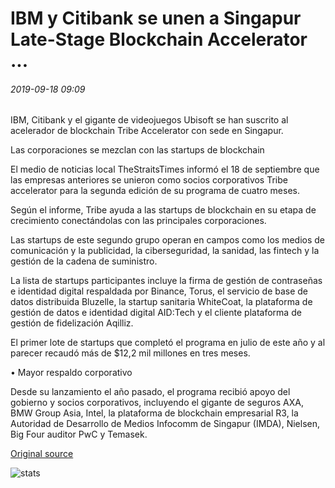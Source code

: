 # IBM y Citibank se unen a Singapur Late-Stage Blockchain Accelerator ...

###### 2019-09-18 09:09

IBM, Citibank y el gigante de videojuegos Ubisoft se han suscrito al acelerador de blockchain Tribe Accelerator con sede en Singapur.

Las corporaciones se mezclan con las startups de blockchain

El medio de noticias local TheStraitsTimes informó el 18 de septiembre que las empresas anteriores se unieron como socios corporativos Tribe accelerator para la segunda edición de su programa de cuatro meses.

Según el informe, Tribe ayuda a las startups de blockchain en su etapa de crecimiento conectándolas con las principales corporaciones.

Las startups de este segundo grupo operan en campos como los medios de comunicación y la publicidad, la ciberseguridad, la sanidad, las fintech y la gestión de la cadena de suministro.

La lista de startups participantes incluye la firma de gestión de contraseñas e identidad digital respaldada por Binance, Torus, el servicio de base de datos distribuida Bluzelle, la startup sanitaria WhiteCoat, la plataforma de gestión de datos e identidad digital AID:Tech y el cliente plataforma de gestión de fidelización Aqilliz.

El primer lote de startups que completó el programa en julio de este año y al parecer recaudó más de $12,2 mil millones en tres meses.

• Mayor respaldo corporativo

Desde su lanzamiento el año pasado, el programa recibió apoyo del gobierno y socios corporativos, incluyendo el gigante de seguros AXA, BMW Group Asia, Intel, la plataforma de blockchain empresarial R3, la Autoridad de Desarrollo de Medios Infocomm de Singapur (IMDA), Nielsen, Big Four auditor PwC y Temasek.

[Original source](https://cointelegraph.com/news/ibm-and-citibank-join-singapore-late-stage-blockchain-accelerator)

![stats](https://c.statcounter.com/11760860/0/a89fa40b/1/ "stats")